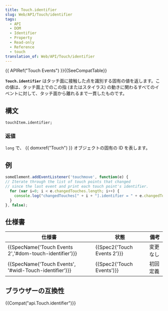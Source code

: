 ```yaml
---
title: Touch.identifier
slug: Web/API/Touch/identifier
tags:
  - API
  - DOM
  - Identifier
  - Property
  - Read-only
  - Reference
  - touch
translation_of: Web/API/Touch/identifier
---
```

{{ APIRef("Touch Events") }}{{SeeCompatTable}}

**`Touch.identifier`** はタッチ面に接触した点を識別する固有の値を返します。この値は、タッチ面上でのこの指 (またはスタイラス) の動きに関わるすべてのイベントに対して、タッチ面から離れるまで一貫したものです。

## 構文

```
touchItem.identifier;
```

### 返値

`long` で、 {{ domxref("Touch") }} オブジェクトの固有の ID を表します。

## 例

```js
someElement.addEventListener('touchmove', function(e) {
// Iterate through the list of touch points that changed
// since the last event and print each touch point's identifier.
  for (var i=0; i < e.changedTouches.length; i++) {
    console.log("changedTouches[" + i + "].identifier = " + e.changedTouches[i].identifier);
  }
}, false);
```

## 仕様書

| 仕様書                                                                   | 状態                                 | 備考     |
| ------------------------------------------------------------------------ | ------------------------------------ | -------- |
| {{SpecName('Touch Events 2','#dom-touch-identifier')}} | {{Spec2('Touch Events 2')}} | 変更なし |
| {{SpecName('Touch Events', '#widl-Touch-identifier')}} | {{Spec2('Touch Events')}}     | 初回定義 |

## ブラウザーの互換性

{{Compat("api.Touch.identifier")}}
